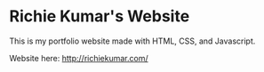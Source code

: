 # Richie Kumar's Website
This is my portfolio website made with HTML, CSS, and Javascript. 

Website here:
http://richiekumar.com/
